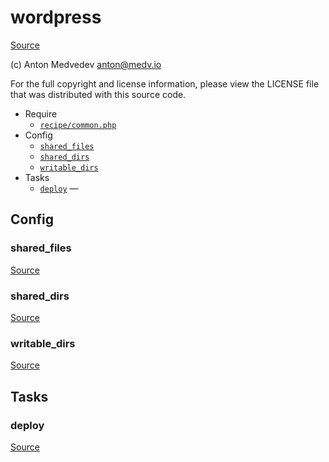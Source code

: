 <!-- DO NOT EDIT THIS FILE! -->
<!-- Instead edit recipe/wordpress.php -->
<!-- Then run bin/docgen -->

# wordpress

[Source](/recipe/wordpress.php)

(c) Anton Medvedev <anton@medv.io>

For the full copyright and license information, please view the LICENSE
file that was distributed with this source code.


* Require
  * [`recipe/common.php`](/recipe/common.php)
* Config
  * [`shared_files`](#shared_files)
  * [`shared_dirs`](#shared_dirs)
  * [`writable_dirs`](#writable_dirs)
* Tasks
  * [`deploy`](#deploy) — 

## Config
### shared_files
[Source](/recipe/wordpress.php#L12)



### shared_dirs
[Source](/recipe/wordpress.php#L13)



### writable_dirs
[Source](/recipe/wordpress.php#L14)




## Tasks
### deploy
[Source](/recipe/wordpress.php#L16)



